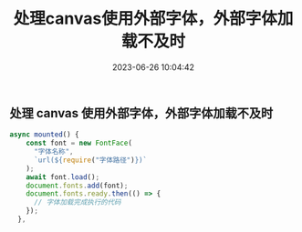 ﻿---
title: 处理canvas使用外部字体，外部字体加载不及时
date: 2023-06-26 10:04:42
categories:
  - 前端
tags:
  - canvas
---

## 处理 canvas 使用外部字体，外部字体加载不及时

```javascript
async mounted() {
    const font = new FontFace(
      "字体名称",
      `url(${require("字体路径")})`
    );
    await font.load();
    document.fonts.add(font);
    document.fonts.ready.then(() => {
      // 字体加载完成执行的代码
    });
  },
```
